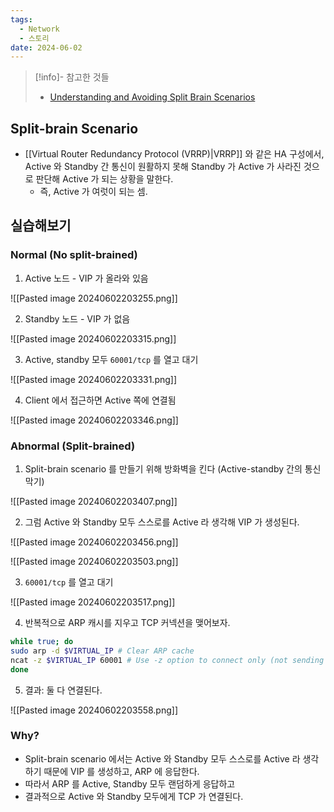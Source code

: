 ```yaml
---
tags:
  - Network
  - 스토리
date: 2024-06-02
---
```

> [!info]- 참고한 것들
> - [Understanding and Avoiding Split Brain Scenarios](https://us.sios.com/blogs/split-brain-scenarios/)

## Split-brain Scenario

- [[Virtual Router Redundancy Protocol (VRRP)|VRRP]] 와 같은 HA 구성에서, Active 와 Standby 간 통신이 원활하지 못해 Standby 가 Active 가 사라진 것으로 판단해 Active 가 되는 상황을 말한다.
	- 즉, Active 가 여럿이 되는 셈.

## 실습해보기

### Normal (No split-brained)

1. Active 노드 - VIP 가 올라와 있음

![[Pasted image 20240602203255.png]]

2. Standby 노드 - VIP 가 없음

![[Pasted image 20240602203315.png]]

3. Active, standby 모두 `60001/tcp` 를 열고 대기

![[Pasted image 20240602203331.png]]

4. Client 에서 접근하면 Active 쪽에 연결됨

![[Pasted image 20240602203346.png]]

### Abnormal (Split-brained)

1. Split-brain scenario 를 만들기 위해 방화벽을 킨다 (Active-standby 간의 통신 막기)

![[Pasted image 20240602203407.png]]

2. 그럼 Active 와 Standby 모두 스스로를 Active 라 생각해 VIP 가 생성된다.

![[Pasted image 20240602203456.png]]

![[Pasted image 20240602203503.png]]

3. `60001/tcp` 를 열고 대기

![[Pasted image 20240602203517.png]]

4. 반복적으로 ARP 캐시를 지우고 TCP 커넥션을 맺어보자.

```bash
while true; do
sudo arp -d $VIRTUAL_IP # Clear ARP cache
ncat -z $VIRTUAL_IP 60001 # Use -z option to connect only (not sending data)
done
```

5. 결과: 둘 다 연결된다.

![[Pasted image 20240602203558.png]]

### Why?

- Split-brain scenario 에서는 Active 와 Standby 모두 스스로를 Active 라 생각하기 때문에 VIP 를 생성하고, ARP 에 응답한다.
- 따라서 ARP 를 Active, Standby 모두 랜덤하게 응답하고
- 결과적으로 Active 와 Standby 모두에게 TCP 가 연결된다.

